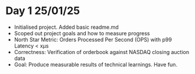 # Day 1 25/01/25
- Initialised project. Added basic readme.md
- Scoped out project goals and how to measure progress
- North Star Metric: Orders Processed Per Second (OPS) with p99 Latency < xμs
- Correctness: Verification of orderbook against NASDAQ closing auction data
- Goal: Produce measurable results of technical learnings. Have fun.
